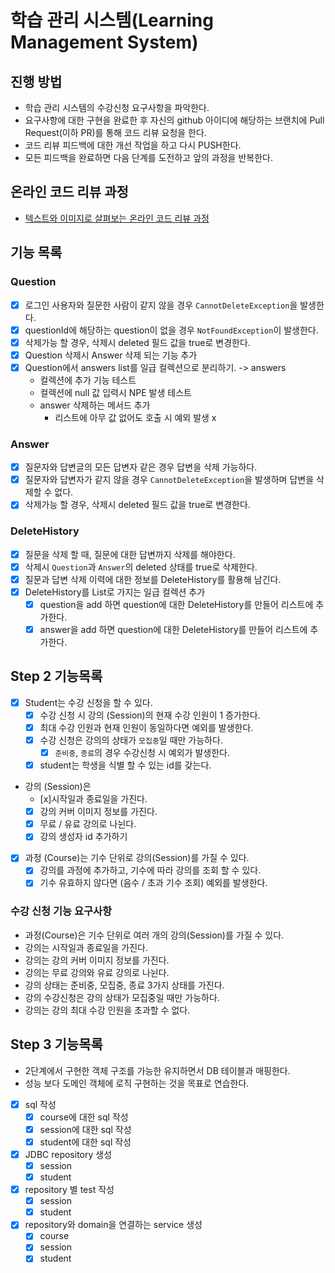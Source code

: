 # 학습 관리 시스템(Learning Management System)
## 진행 방법
* 학습 관리 시스템의 수강신청 요구사항을 파악한다.
* 요구사항에 대한 구현을 완료한 후 자신의 github 아이디에 해당하는 브랜치에 Pull Request(이하 PR)를 통해 코드 리뷰 요청을 한다.
* 코드 리뷰 피드백에 대한 개선 작업을 하고 다시 PUSH한다.
* 모든 피드백을 완료하면 다음 단계를 도전하고 앞의 과정을 반복한다.

## 온라인 코드 리뷰 과정
* [텍스트와 이미지로 살펴보는 온라인 코드 리뷰 과정](https://github.com/next-step/nextstep-docs/tree/master/codereview)

## 기능 목록

### Question
- [x] 로그인 사용자와 질문한 사람이 같지 않을 경우 `CannotDeleteException`을 발생한다.
- [x] questionId에 해당하는 question이 없을 경우 `NotFoundException`이 발생한다.
- [x] 삭제가능 할 경우, 삭제시 deleted 필드 값을 true로 변경한다.
- [x] Question 삭제시 Answer 삭제 되는 기능 추가
- [x] Question에서 answers list를 일급 컬렉션으로 분리하기. -> answers
  - 컬렉션에 추가 기능 테스트
  - 컬렉션에 null 값 입력시 NPE 발생  테스트
  - answer 삭제하는 메서드 추가
    - 리스트에 아무 값 없어도 호출 시 예외 발생 x
### Answer
- [x] 질문자와 답변글의 모든 답변자 같은 경우 답변을 삭제 가능하다. 
- [x] 질문자와 답변자가 같지 않을 경우 `CannotDeleteException`을 발생하며 답변을 삭제할 수 없다.
- [x] 삭제가능 할 경우, 삭제시 deleted 필드 값을 true로 변경한다.

### DeleteHistory
- [x] 질문을 삭제 할 때, 질문에 대한 답변까지 삭제를 해야한다.
- [x] 삭제시 `Question`과 `Answer`의 deleted 상태를 true로 삭제한다.
- [x] 질문과 답변 삭제 이력에 대한 정보를 DeleteHistory를 활용해 남긴다.
- [x] DeleteHistory를 List로 가지는 일급 컬렉션 추가
  - [x] question을 add 하면 question에 대한 DeleteHistory를 만들어 리스트에 추가한다. 
  - [x] answer을 add 하면 question에 대한 DeleteHistory를 만들어 리스트에 추가한다.

## Step 2 기능목록
- [x] Student는 수강 신청을 할 수 있다.
  - [x] 수강 신청 시 강의 (Session)의 현재 수강 인원이 1 증가한다.
  - [x] 최대 수강 인원과 현재 인원이 동일하다면 예외를 발생한다.
  - [x] 수강 신청은 강의의 상태가 `모집중`일 때만 가능하다.
    - [x] `준비중`, `종료`의 경우 수강신청 시 예외가 발생한다.
  - [x] student는 학생을 식별 할 수 있는 id를 갖는다.

- 강의 (Session)은 
  - [x]시작일과 종료일을 가진다.
  - [x] 강의 커버 이미지 정보를 가진다.
  - [x] 무료 / 유료 강의로 나뉜다.
  - [x] 강의 생성자 id 추가하기

- [x] 과정 (Course)는 기수 단위로 강의(Session)를 가질 수 있다.
  - [x] 강의를 과정에 추가하고, 기수에 따라 강의를 조회 할 수 있다.
  - [x] 기수 유효하지 않다면 (음수 / 초과 기수 조회) 예외를 발생한다.
  
### 수강 신청 기능 요구사항
- 과정(Course)은 기수 단위로 여러 개의 강의(Session)를 가질 수 있다.
- 강의는 시작일과 종료일을 가진다.
- 강의는 강의 커버 이미지 정보를 가진다.
- 강의는 무료 강의와 유료 강의로 나뉜다.
- 강의 상태는 준비중, 모집중, 종료 3가지 상태를 가진다.
- 강의 수강신청은 강의 상태가 모집중일 때만 가능하다.
- 강의는 강의 최대 수강 인원을 초과할 수 없다.

## Step 3 기능목록

- 2단계에서 구현한 객체 구조를 가능한 유지하면서 DB 테이블과 매핑한다.
- 성능 보다 도메인 객체에 로직 구현하는 것을 목표로 연습한다.

- [x] sql 작성
  - [x] course에 대한 sql 작성
  - [x] session에 대한 sql 작성
  - [x] student에 대한 sql 작성
- [x] JDBC repository 생성
  - [x] session
  - [x] student
- [x] repository 별 test 작성
  - [x] session
  - [x] student

- [x] repository와 domain을 연결하는 service 생성
  - [x] course
  - [x] session
  - [x] student